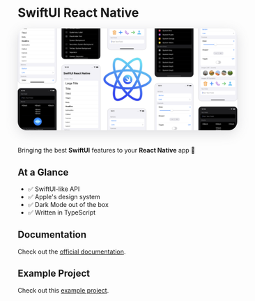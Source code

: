 # SwiftUI React Native

<img class="cover" style="border-radius: 20px; box-shadow: rgba(100, 100, 111, 0.2) 0px 7px 29px 0px; margin-bottom: 20px" src="assets/cover.png" />

Bringing the best **SwiftUI** features to your **React Native** app :rocket:

## At a Glance

- :white_check_mark: SwiftUI-like API
- :white_check_mark: Apple's design system
- :white_check_mark: Dark Mode out of the box
- :white_check_mark: Written in TypeScript

## Documentation

Check out the [official documentation](https://swiftui-react-native.vercel.app).

## Example Project

Check out this [example project](https://github.com/andrew-levy/swiftui-react-native-example).
